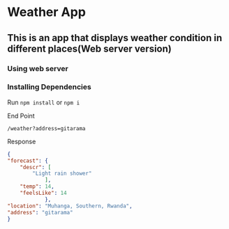 # Weather App
## This is an app that displays weather condition in different places(Web server version)

### Using web server
### Installing Dependencies

Run
`npm install` or `npm i`

End Point

```
/weather?address=gitarama
```
Response
```json
{
"forecast": {
    "descr": [
        "Light rain shower"
            ],
    "temp": 14,
    "feelsLike": 14
            },
"location": "Muhanga, Southern, Rwanda",
"address": "gitarama"
}
```